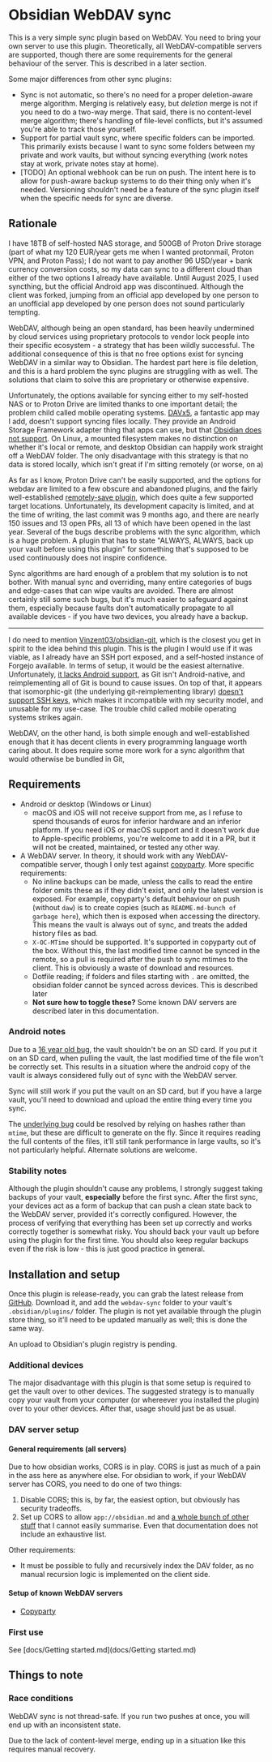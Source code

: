 # Obsidian WebDAV sync

This is a very simple sync plugin based on WebDAV. You need to bring your own server to use this plugin. Theoretically, all WebDAV-compatible servers are supported, though there are some requirements for the general behaviour of the server. This is described in a later section.

Some major differences from other sync plugins:

* Sync is not automatic, so there's no need for a proper deletion-aware merge algorithm. Merging is relatively easy, but _deletion_ merge is not if you need to do a two-way merge. That said, there is no content-level merge algorithm; there's handling of file-level conflicts, but it's assumed you're able to track those yourself.
* Support for partial vault sync, where specific folders can be imported. This primarily exists because I want to sync some folders between my private and work vaults, but without syncing everything (work notes stay at work, private notes stay at home).
* [TODO] An optional webhook can be run on push. The intent here is to allow for push-aware backup systems to do their thing only when it's needed. Versioning shouldn't need be a feature of the sync plugin itself when the specific needs for sync are diverse.

## Rationale

I have 18TB of self-hosted NAS storage, and 500GB of Proton Drive storage (part of what my 120 EUR/year gets me when I wanted protonmail, Proton VPN, and Proton Pass); I do not want to pay another 96 USD/year + bank currency conversion costs, so my data can sync to a different cloud than either of the two options I already have available. Until August 2025, I used syncthing, but the official Android app was discontinued. Although the client was forked, jumping from an official app developed by one person to an unofficial app developed by one person does not sound particularly tempting.

WebDAV, although being an open standard, has been heavily undermined by cloud services using proprietary protocols to vendor lock people into their specific ecosystem - a strategy that has been wildly successful. The additional consequence of this is that no free options exist for syncing WebDAV in a similar way to Obsidian. The hardest part here is file deletion, and this is a hard problem the sync plugins are struggling with as well. The solutions that claim to solve this are proprietary or otherwise expensive.

Unfortunately, the options available for syncing either to my self-hosted NAS or to Proton Drive are limited thanks to one important detail; the problem child called mobile operating systems. [DAVx5](https://www.davx5.com/), a fantastic app may I add, doesn't support syncing files locally. They provide an Android Storage Framework adapter thing that apps can use, but that [Obsidian does not support](https://forum.obsidian.md/t/android-support-the-storage-access-framework/23234). On Linux, a mounted filesystem makes no distinction on whether it's local or remote, and desktop Obsidian can happily work straight off a WebDAV folder. The only disadvantage with this strategy is that no data is stored locally, which isn't great if I'm sitting remotely (or worse, on a)

As far as I know, Proton Drive can't be easily supported, and the options for webdav are limited to a few obscure and abandoned plugins, and the fairly well-established [remotely-save plugin](https://github.com/remotely-save/remotely-save), which does quite a few supported target locations. Unfortunately, its development capacity is limited, and at the time of writing, the last commit was 9 months ago, and there are nearly 150 issues and 13 open PRs, all 13 of which have been opened in the last year. Several of the bugs describe problems with the sync algorithm, which is a huge problem. A plugin that has to state "ALWAYS, ALWAYS, back up your vault before using this plugin" for something that's supposed to be used continuously does not inspire confidence. 

Sync algorithms are hard enough of a problem that my solution is to not bother. With manual sync and overriding, many entire categories of bugs and edge-cases that can wipe vaults are avoided. There are almost certainly still some such bugs, but it's much easier to safeguard against them, especially because faults don't automatically propagate to all available devices - if you have two devices, you already have a backup.

---

I do need to mention [Vinzent03/obsidian-git](https://github.com/Vinzent03/obsidian-git), which is the closest you get in spirit to the idea behind this plugin. This is the plugin I would use if it was viable, as I already have an SSH port exposed, and a self-hosted instance of Forgejo available. In terms of setup, it would be the easiest alternative. Unfortunately, [it lacks Android support](https://github.com/Vinzent03/obsidian-git?tab=readme-ov-file#-mobile-support-%EF%B8%8F--experimental), as Git isn't Android-native, and reimplementing all of Git is bound to cause issues. On top of that, it appears that isomorphic-git (the underlying git-reimplementing library) [doesn't support SSH keys](https://github.com/isomorphic-git/isomorphic-git/issues/231#issuecomment-2699927384), which makes it incompatible with my security model, and unusable for my use-case. The trouble child called mobile operating systems strikes again.

WebDAV, on the other hand, is both simple enough and well-established enough that it has decent clients in every programming language worth caring about. It does require some more work for a sync algorithm that would otherwise be bundled in Git, 

## Requirements

* Android or desktop (Windows or Linux)
    * macOS and iOS will not receive support from me, as I refuse to spend thousands of euros for inferior hardware and an inferior platform. If you need iOS or macOS support and it doesn't work due to Apple-specific problems, you're welcome to add it in a PR, but it will not be created, maintained, or tested any other way.
* A WebDAV server. In theory, it should work with any WebDAV-compatible server, though I only test against [copyparty](https://github.com/9001/copyparty). More specific requirements:
    * No inline  backups can be made, unless the calls to read the entire folder omits these as if they didn't exist, and only the latest version is exposed. For example, copyparty's default behaviour on push (without `daw`) is to create copies (such as `README.md-bunch of garbage here`), which then is exposed when accessing the directory. This means the vault is always out of sync, and treats the added history files as bad.
    * `X-OC-MTime` should be supported. It's supported in copyparty out of the box. Without this, the last modified time cannot be synced in the remote, so a pull is required after the push to sync mtimes to the client. This is obviously a waste of download and resources.
    * Dotfile reading; if folders and files starting with `.` are omitted, the obsidian folder cannot be synced across devices. This is described later
    * **Not sure how to toggle these?** Some known DAV servers are described later in this documentation.

### Android notes

Due to a [16 year old bug](https://issuetracker.google.com/issues/36906982), the vault shouldn't be on an SD card. If you put it on an SD card, when pulling the vault, the last modified time of the file won't be correctly set. This results in a situation where the android copy of the vault is always considered fully out of sync with the WebDAV server.

Sync will still work if you put the vault on an SD card, but if you have a large vault, you'll need to download and upload the entire thing every time you sync. 

The [underlying bug](https://github.com/LunarWatcher/obsidian-webdav-sync/issues/1) could be resolved by relying on hashes rather than `mtime`, but these are difficult to generate on the fly. Since it requires reading the full contents of the files, it'll still tank performance in large vaults, so it's not particularly helpful. Alternate solutions are welcome.

### Stability notes

Although the plugin shouldn't cause any problems, I strongly suggest taking backups of your vault, **especially** before the first sync. After the first sync, your devices act as a form of backup that can push a clean state back to the WebDAV server, provided it's correctly configured. However, the process of verifying that everything has been set up correctly and works correctly together is somewhat risky. You should back your vault up before using the plugin for the first time. You should also keep regular backups even if the risk is low - this is just good practice in general.

## Installation and setup

Once this plugin is release-ready, you can grab the latest release from [GitHub](https://github.com/LunarWatcher/obsidian-webdav-sync/releases). Download it, and add the `webdav-sync` folder to your vault's `.obsidian/plugins/` folder. The plugin is not yet available through the plugin store thing, so it'll need to be updated manually as well; this is done the same way.

An upload to Obsidian's plugin registry is pending.

### Additional devices

The major disadvantage with this plugin is that some setup is required to get the vault over to other devices. The suggested strategy is to manually copy your vault from your computer (or whereever you installed the plugin) over to your other devices. After that, usage should just be as usual.

### DAV server setup

#### General requirements (all servers)

Due to how obsidian works, CORS is in play. CORS is just as much of a pain in the ass here as anywhere else. For obsidian to work, if your WebDAV server has CORS, you need to do one of two things:

1. Disable CORS; this is, by far, the easiest option, but obviously has security tradeoffs.
2. Set up CORS to allow `app://obsidian.md` and [a whole bunch of other stuff](https://github.com/remotely-save/remotely-save/blob/34db181af002f8d71ea0a87e7965abc57b294914/docs/remote_services/webdav_general/webav_cors.md?plain=1#L5) that I cannot easily summarise. Even that documentation does not include an exhaustive list.

Other requirements:

* It must be possible to fully and recursively index the DAV folder, as no manual recursion logic is implemented on the client side.

#### Setup of known WebDAV servers

* [Copyparty](docs/webdav-servers/Copyparty.md)

### First use

See [docs/Getting started.md](docs/Getting started.md)

## Things to note

### Race conditions

WebDAV sync is not thread-safe. If you run two pushes at once, you will end up with an inconsistent state.

Due to the lack of content-level merge, ending up in a situation like this requires manual recovery. 

